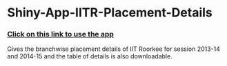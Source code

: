 # Shiny-App-IITR-Placement-Details

### **<a href = https://nish10.shinyapps.io/Placement/> Click on this link to use the app </a>**

Gives the branchwise placement details of IIT Roorkee for session 2013-14 and 2014-15 and the table of details is also downloadable.
